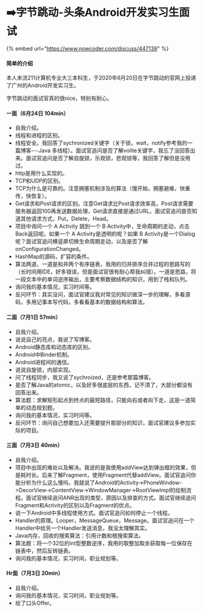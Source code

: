 # ➡️字节跳动-头条Android开发实习生面试

{% embed url="https://www.nowcoder.com/discuss/447139" %}

#### 简单的介绍

本人末流211计算机专业大三本科生，于2020年6月20日在字节跳动的官网上投递了广州的Android开发实习生。

字节跳动的面试官真的很nice，特别有耐心。

#### 一面（6月24日 104min）

* 自我介绍。
* 线程和进程的区别。
* 线程安全。我回答了sychronized关键字（关于锁，wait，notify参考我的一篇博客---Java 多线程）。面试官追问是否了解volite关键字，我忘了没回答出来。面试官追问是否了解自旋锁，乐观锁，悲观锁等，我回答了解但是没用过。
* http是用什么实现的。
* TCP和UDP的区别。
* TCP为什么是可靠的。注意拥塞机制涉及的算法（慢开始，拥塞避难，快重传，快恢复）。
* Get请求和Post请求的区别。注意Get请求比Post请求效率高，Post请求需要服务器返回100再发送数据处理，Get请求直接是通过URL。面试官追问是否知道其他请求方式，Put，Delete，Head。
* 项目中询问一个 A Activity 跳到一个 B Activity中，生命周期的走动，点击Back返回呢。如果一个 A Activity是透明的呢？如果 B Activity是一个Dialog呢？面试官追问横竖屏切换生命周期走动，以及是否了解onConfigurationChanged。
* HashMap的源码，扩容的条件。
* 算法两道，一道是和并两个有序链表，我用的归并排序合并过程的思路写的（长时间用IDE，好多错误，但是面试官很有耐心帮我纠错）。一道是思路，将一段文本中的单词逆序输出，主要考察数据结构的知识，用到了栈和队列。
* 询问我的基本情况，实习时间等。
* 反问环节：其实没问，面试官建议我对常见的知识做深一步的理解，多看源码，多用记事本写代码，多看看基本的数据结构和算法。

#### 二面（7月1日 57min）

* 自我介绍。
* 说说自己的亮点，我说了写博客。
* Android静态库和动态库的区别。
* Android中Binder机制。
* Android进程间的通信。
* 说说自旋锁，内部实现。
* 问了线程同步，我又说了sychroized，还是参考那篇博客。
* 是否了解Java的atomic，以及好多很底层的东西，记不清了，大部分都没有回答出来。
* 算法题：求解矩形起点到终点的最短路径，只能向右或者向下走，这是一道简单的动态规划题。
* 询问我的基本情况，实习时间等。
* 反问环节：询问自己想要加入还需要提升那部分的知识，面试官建议多参加实际的项目。

#### 三面（7月3日 40min）

* 自我介绍。
* 项目中出现的难处以及解决。我说的是我使用addView达到弹出框的效果，但是耗时长。后来了解Fragment，使用Fragment代替addView。面试官追问你能分析为什么这么慢吗，我就说了Android的Activity-&gt;PhoneWindow-&gt;DecorView-&gt;ContentView-&gt;WindowManager-&gt;RootViewImpl的绘制流程。面试官继续追问ANR出现的类型，原因以及排查的方式。面试官继续追问Fragment和Activity的区别以及Fragment的优点。
* 说一下Android中多线程使用方式。面试官追问如何停止一个线程。
* Handler的原理。Looper，MessageQueue，Message。面试官追问在一个Handler中给另一个Handler发送消息，我没太理解其实。
* Java内存，回收的搜索算法：引用计数和根搜索算法。
* 算法题：将一个32位的int型整数逆序，我用的取整加取余获取每一位保存在链表中，然后反转链表。
* 询问我的基本情况，实习时间，职业规划等。

#### Hr面（7月3日 20min）

* 自我介绍。
* 询问我的基本情况，实习时间，职业规划等。
* 给了口头Offer。

